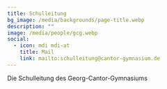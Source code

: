 ```yaml
---
title: Schulleitung
bg_image: /media/backgrounds/page-title.webp
description: ""
image: /media/people/gcg.webp
social:
  - icon: mdi mdi-at
    title: Mail
    link: mailto:schulleitung@cantor-gymnasium.de
---
```

Die Schulleitung des Georg-Cantor-Gymnasiums
